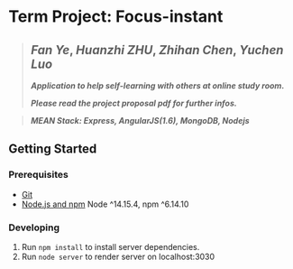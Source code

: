 # Term Project: Focus-instant
>## *Fan Ye*, *Huanzhi ZHU*, *Zhihan Chen*, *Yuchen Luo*
>
>***Application to help self-learning with others at online study room.***
>
>***Please read the project proposal pdf for further infos.***

>***MEAN Stack: Express, AngularJS(1.6), MongoDB, Nodejs***
>
## Getting Started
### Prerequisites
- [Git](https://git-scm.com/)
- [Node.js and npm](https://nodejs.org/) Node ^14.15.4, npm ^6.14.10
### Developing
1. Run `npm install` to install server dependencies.
2. Run `node server` to render server on localhost:3030

